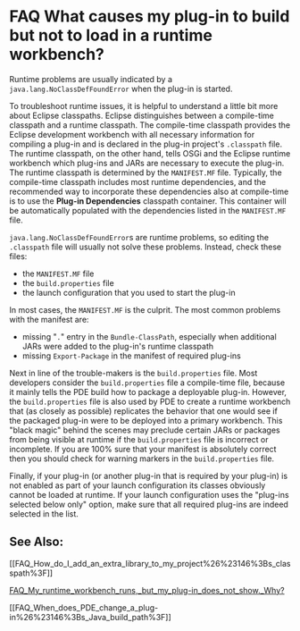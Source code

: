 

FAQ What causes my plug-in to build but not to load in a runtime workbench?
===========================================================================

Runtime problems are usually indicated by a `java.lang.NoClassDefFoundError` when the plug-in is started.

To troubleshoot runtime issues, it is helpful to understand a little bit more about Eclipse classpaths. Eclipse distinguishes between a compile-time classpath and a runtime classpath. The compile-time classpath provides the Eclipse development workbench with all necessary information for compiling a plug-in and is declared in the plug-in project's `.classpath` file. The runtime classpath, on the other hand, tells OSGi and the Eclipse runtime workbench which plug-ins and JARs are necessary to execute the plug-in. The runtime classpath is determined by the `MANIFEST.MF` file. Typically, the compile-time classpath includes most runtime dependencies, and the recommended way to incorporate these dependencies also at compile-time is to use the **Plug-in Dependencies** classpath container. This container will be automatically populated with the dependencies listed in the `MANIFEST.MF` file.

`java.lang.NoClassDefFoundError`s are runtime problems, so editing the `.classpath` file will usually not solve these problems. Instead, check these files:

*   the `MANIFEST.MF` file
*   the `build.properties` file
*   the launch configuration that you used to start the plug-in

  
In most cases, the `MANIFEST.MF` is the culprit. The most common problems with the manifest are:

*   missing "`.`" entry in the `Bundle-ClassPath`, especially when additional JARs were added to the plug-in's runtime classpath
*   missing `Export-Package` in the manifest of required plug-ins

  
Next in line of the trouble-makers is the `build.properties` file. Most developers consider the `build.properties` file a compile-time file, because it mainly tells the PDE build how to package a deployable plug-in. However, the `build.properties` file is also used by PDE to create a runtime workbench that (as closely as possible) replicates the behavior that one would see if the packaged plug-in were to be deployed into a primary workbench. This "black magic" behind the scenes may preclude certain JARs or packages from being visible at runtime if the `build.properties` file is incorrect or incomplete. If you are 100% sure that your manifest is absolutely correct then you should check for warning markers in the `build.properties` file.

Finally, if your plug-in (or another plug-in that is required by your plug-in) is not enabled as part of your launch configuration its classes obviously cannot be loaded at runtime. If your launch configuration uses the "plug-ins selected below only" option, make sure that all required plug-ins are indeed selected in the list.

  

See Also:
---------

\[\[FAQ\_How\_do\_I\_add\_an\_extra\_library\_to\_my\_project%26%23146%3Bs_classpath%3F\]\]

  
[FAQ\_My\_runtime\_workbench\_runs,\_but\_my\_plug-in\_does\_not\_show._Why?](./FAQ_My_runtime_workbench_runs,_but_my_plug-in_does_not_show._Why.md "FAQ My runtime workbench runs, but my plug-in does not show. Why?")

  
\[\[FAQ\_When\_does\_PDE\_change\_a\_plug-in%26%23146%3Bs\_Java\_build_path%3F\]\]

